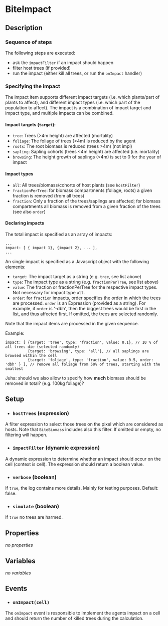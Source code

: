 # BiteImpact


## Description

### Sequence of steps

The following steps are executed:
* ask the `impactFilter` if an impact should happen
* filter host trees (if provided)
* run the impact (either kill all trees, or run the `onImpact` handler)

### Specifying the impact
The impact item supports different impact targets (i.e. which plants/part of plants to affect), and different impact types (i.e. which part of the population to affect). The impact is a combination of impact target and impact type, and multiple impacts can be combined.

#### Impact targets (`target`):

* `tree`: Trees (>4m height) are affected (mortality)
* `foliage`: The foliage of trees (>4m) is reduced by the agent
* `roots`: The root biomass is reduced (trees >4m) (not impl)
* `sapling`: Sapling cohorts (trees <4m height) are affected (i.e. mortality)
* `browsing`: The height growth of saplings (<4m) is set to 0 for the year of impact

#### Impact types
* `all`: All trees/biomass/cohorts of host plants (see `hostFilter`)
* `fractionPerTree`: for biomass compartments (foliage, roots) a given fraction is removed (from all trees)
* `fraction`: Only a fraction of the trees/saplings are affected; for biomass compartments all biomass is removed from a given fraction of the trees (see also `order`)

#### Declaring impacts
The total impact is specified as an array of impacts:

```
...
impact: [ { impact 1}, {impact 2}, ... ],
...
```

An single impact is specified as a Javascript object with the following elements:
* `target`: The impact target as a string (e.g. `tree`, see list above)
* `type`: The impact type as a string (e.g. `fractionPerTree`, see list above)
* `value`: The fraction or fractionPerTree for the respective impact types. Not necessary for impact type `all`.
* `order`: for `fraction` impacts, order specifies the order in which the trees are processed. `order` is an Expression (provided as a string). For example, if `order` is '-dbh', then the biggest trees would be first in the list, and thus affected first. If omitted, the trees are selected randomly.

Note that the impact items are processed in the given sequence.

Example:
```
impact: [ {target: 'tree', type: 'fraction', value: 0.1}, // 10 % of all trees die (selected randomly)
          {target: 'browsing', type: 'all'}, // all saplings are browsed within the cell
          {target: 'foliage', type: 'fraction', value: 0.5, order: 'dbh' } ], // remove all foliage from 50% of trees, starting with the smallest
```

Juha: should we also allow to specify how __much__ biomass should be removed in total? (e.g. 100kg foliage)?


## Setup

* ### `hostTrees` (expression)
A filter expression to select those trees on the pixel which are considered as hosts. Note that
`BiteBiomass` includes also this filter. If omitted or empty, no filtering will happen.

* ### `impactFilter` (dynamic expression)
A dynamic expression to determine whether an impact should occur on the cell (context is cell). The expression
should return a boolean value.

* ### `verbose` (boolean)
If `true`, the log contains more details. Mainly for testing purposes. Default: false.

* ### `simulate` (boolean)
If `true` no trees are harmed.

## Properties

*no properties*

## Variables

*no variables*

## Events

* ### `onImpact(cell)` 
The `onImpact` event is responsible to implement the agents impact on a cell and should
return the number of killed trees during the calculation. 


